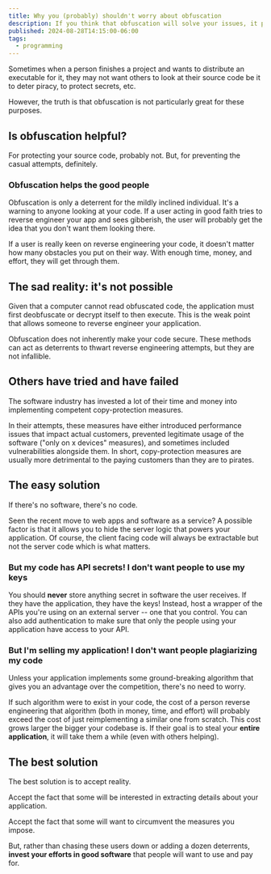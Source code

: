 ```yaml
---
title: Why you (probably) shouldn't worry about obfuscation
description: If you think that obfuscation will solve your issues, it probably won't. 
published: 2024-08-28T14:15:00-06:00
tags:
  - programming
---
```


Sometimes when a person finishes a project and wants to distribute an executable for it, they may not want others to look at their source code be it to deter piracy, to protect secrets, etc.

However, the truth is that obfuscation is not particularly great for these purposes.

## Is obfuscation helpful?

For protecting your source code, probably not. But, for preventing the casual attempts, definitely.

### Obfuscation helps the good people

Obfuscation is only a deterrent for the mildly inclined individual. It's a warning to anyone looking at your code. If a user acting in good faith tries to reverse engineer your app and sees gibberish, the user will probably get the idea that you don't want them looking there.

If a user is really keen on reverse engineering your code, it doesn't matter how many obstacles you put on their way. With enough time, money, and effort, they will get through them.

## The sad reality: it's not possible

Given that a computer cannot read obfuscated code, the application must first deobfuscate or decrypt itself to then execute. This is the weak point that allows someone to reverse engineer your application.

Obfuscation does not inherently make your code secure. These methods can act as deterrents to thwart reverse engineering attempts, but they are not infallible.

## Others have tried and have failed

The software industry has invested a lot of their time and money into implementing competent copy-protection measures.

In their attempts, these measures have either introduced performance issues that impact actual customers, prevented legitimate usage of the software ("only on x devices" measures), and sometimes included vulnerabilities alongside them. In short, copy-protection measures are usually more detrimental to the paying customers than they are to pirates.

## The easy solution

If there's no software, there's no code.

Seen the recent move to web apps and software as a service? A possible factor is that it allows you to hide the server logic that powers your application. Of course, the client facing code will always be extractable but not the server code which is what matters.

### But my code has API secrets! I don't want people to use my keys

You should **never** store anything secret in software the user receives. If they have the application, they have the keys! Instead, host a wrapper of the APIs you're using on an external server -- one that you control. You can also add authentication to make sure that only the people using your application have access to your API.

### But I'm selling my application! I don't want people plagiarizing my code

Unless your application implements some ground-breaking algorithm that gives you an advantage over the competition, there's no need to worry.

If such algorithm were to exist in your code, the cost of a person reverse engineering that algorithm (both in money, time, and effort) will probably exceed the cost of just reimplementing a similar one from scratch. This cost grows larger the bigger your codebase is. If their goal is to steal your **entire application**, it will take them a while (even with others helping).

## The best solution

The best solution is to accept reality.

Accept the fact that some will be interested in extracting details about your application.

Accept the fact that some will want to circumvent the measures you impose.

But, rather than chasing these users down or adding a dozen deterrents, **invest your efforts in good software** that people will want to use and pay for.
